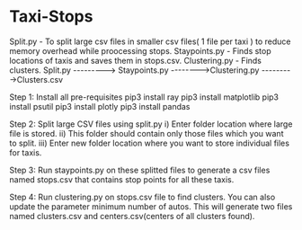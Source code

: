 # Taxi-Stops
Split.py - To split large csv files in smaller csv files( 1 file per taxi ) to reduce memory overhead while proocessing stops.
Staypoints.py - Finds stop locations of taxis and saves them in stops.csv. 
Clustering.py - Finds clusters.
Split.py ---------> Staypoints.py -------->Clustering.py --------->Clusters.csv

Step 1: Install all pre-requisites
pip3 install ray
pip3 install matplotlib
pip3 install psutil
pip3 install plotly
pip3 install pandas

Step 2: Split large CSV files using split.py 
	i) Enter folder location where large file is stored.
	ii) This folder should contain only those files which you want to split.
	iii) Enter new folder location where you want to store individual files for taxis.

Step 3: Run staypoints.py on these splitted files to generate a csv files named stops.csv that contains stop points for all these taxis.

Step 4: Run clustering.py on stops.csv file to find clusters. You can also update the parameter minimum number of autos.
This will generate two files named clusters.csv and centers.csv(centers of all clusters found).
